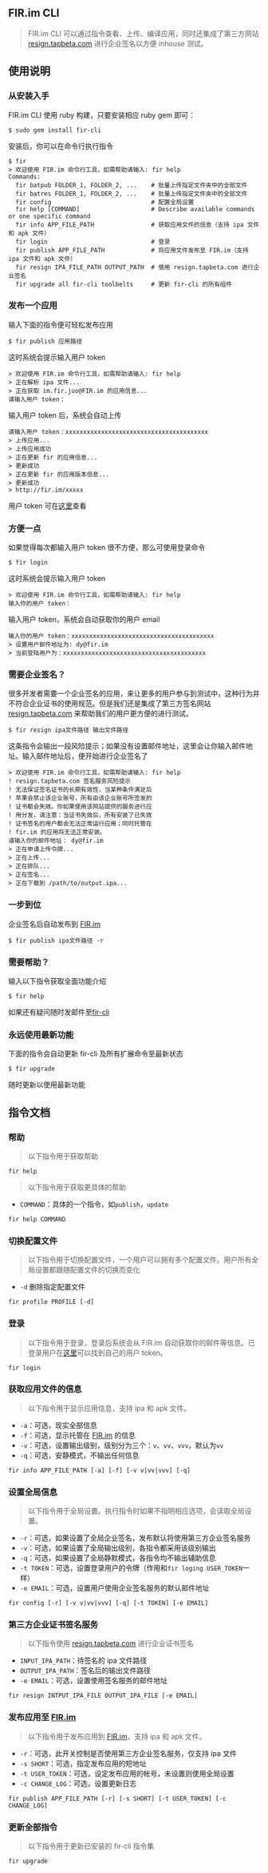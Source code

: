 FIR.im CLI
---
> FIR.im CLI 可以通过指令查看、上传、编译应用，同时还集成了第三方网站 [resign.tapbeta.com](http://resign.tapbeta.com) 进行企业签名以方便 inhouse 测试。

## 使用说明
### 从安装入手
FIR.im CLI 使用 ruby 构建，只要安装相应 ruby gem 即可：
```shell
$ sudo gem install fir-cli
```
安装后，你可以在命令行执行指令
```shell
$ fir
> 欢迎使用 FIR.im 命令行工具，如需帮助请输入: fir help
Commands:
  fir batpub FOLDER_1, FOLDER_2, ...    # 批量上传指定文件夹中的全部文件
  fir batres FOLDER_1, FOLDER_2, ...    # 批量上传指定文件夹中的全部文件
  fir config                            # 配置全局设置
  fir help [COMMAND]                    # Describe available commands or one specific command
  fir info APP_FILE_PATH                # 获取应用文件的信息（支持 ipa 文件和 apk 文件）
  fir login                             # 登录
  fir publish APP_FILE_PATH             # 将应用文件发布至 FIR.im（支持 ipa 文件和 apk 文件）
  fir resign IPA_FILE_PATH OUTPUT_PATH  # 使用 resign.tapbeta.com 进行企业签名
  fir upgrade all fir-cli toolbelts     # 更新 fir-cli 的所有组件
```

### 发布一个应用
输入下面的指令便可轻松发布应用
```shell
$ fir publish 应用路径
```
这时系统会提示输入用户 token
```shell
> 欢迎使用 FIR.im 命令行工具，如需帮助请输入: fir help
> 正在解析 ipa 文件...
> 正在获取 im.fir.juo@FIR.im 的应用信息...
请输入用户 token：
```
输入用户 token 后，系统会自动上传
```shell
请输入用户 token：xxxxxxxxxxxxxxxxxxxxxxxxxxxxxxxxxxxxxxxx
> 上传应用...
> 上传应用成功
> 正在更新 fir 的应用信息...
> 更新成功
> 正在更新 fir 的应用版本信息...
> 更新成功
> http://fir.im/xxxxx
```

用户 token 可在[这里](http://fir.im/user/info)查看

### 方便一点
如果觉得每次都输入用户 token 很不方便，那么可使用登录命令

```shell
$ fir login
```
这时系统会提示输入用户 token
```shell
> 欢迎使用 FIR.im 命令行工具，如需帮助请输入: fir help
输入你的用户 token： 
```
输入用户 token，系统会自动获取你的用户 email
```shell
输入你的用户 token：xxxxxxxxxxxxxxxxxxxxxxxxxxxxxxxxxxxxxxxx
> 设置用户邮件地址为: dy@fir.im
> 当前登陆用户为：xxxxxxxxxxxxxxxxxxxxxxxxxxxxxxxxxxxxxxxx
```


### 需要企业签名？
很多开发者需要一个企业签名的应用，来让更多的用户参与到测试中，这种行为并不符合企业证书的使用规范。但是我们还是集成了第三方签名网站 [resign.tapbeta.com](http://resign.tapbeta.com) 来帮助我们的用户更方便的进行测试。

```shell
$ fir resign ipa文件路径 输出文件路径
```
这条指令会输出一段风险提示；如果没有设置邮件地址，这里会让你输入邮件地址。输入邮件地址后，便开始进行企业签名了
```
> 欢迎使用 FIR.im 命令行工具，如需帮助请输入: fir help
! resign.tapbeta.com 签名服务风险提示
! 无法保证签名证书的长期有效性，当某种条件满足后
! 苹果会禁止该企业账号，所有由该企业账号所签发的
! 证书都会失效。你如果使用该网站提供的服务进行应
! 用分发，请注意：当证书失效后，所有安装了已失效
! 证书签名的用户都会无法正常运行应用；同时托管在
! fir.im 的应用将无法正常安装。
请输入你的邮件地址： dy@fir.im
> 正在申请上传令牌...
> 正在上传...
> 正在排队...
> 正在签名...
> 正在下载到 /path/to/output.ipa...
```


### 一步到位
企业签名后自动发布到 [FIR.im](http://fir.im)
```shell
$ fir publish ipa文件路径 -r
```

### 需要帮助？
输入以下指令获取全面功能介绍
```shell
$ fir help
```
如果还有疑问随时发邮件至[fir-cli](mailto:fir-cli@fir.im)

### 永远使用最新功能
下面的指令会自动更新 fir-cli 及所有扩展命令至最新状态
```shell
$ fir upgrade
```
随时更新以使用最新功能

## 指令文档
### 帮助
> 以下指令用于获取帮助

```shell
fir help
```

> 以下指令用于获取更具体的帮助

- `COMMAND`：具体的一个指令，如`publish`，`update`
```shell
fir help COMMAND
```

### 切换配置文件
> 以下指令用于切换配置文件，一个用户可以拥有多个配置文件。用户所有全局设置都跟随配置文件的切换而变化

- `-d` 删除指定配置文件
```shell
fir profile PROFILE [-d]
```

### 登录
> 以下指令用于登录，登录后系统会从 FIR.im 自动获取你的邮件等信息。已登录用户在[这里](http://fir.im/user/info)可以找到自己的用户 token。

```shell
fir login
```

### 获取应用文件的信息
> 以下指令用于显示应用信息，支持 ipa 和 apk 文件。

- `-a`：可选，现实全部信息
- `-f`：可选，显示托管在 [FIR.im](http://fir.im) 的信息
- `-v`：可选，设置输出级别，级别分为三个：`v`、`vv`、`vvv`，默认为`vv`
- `-q`：可选，安静模式，不输出任何信息
```shell
fir info APP_FILE_PATH [-a] [-f] [-v v|vv|vvv] [-q]
```

### 设置全局信息
> 以下指令用于全局设置。执行指令时如果不指明相应选项，会读取全局设置。

- `-r`：可选，如果设置了全局企业签名，发布默认将使用第三方企业签名服务
- `-v`：可选，如果设置了全局输出级别，各指令都采用该级别输出
- `-q`：可选，如果设置了全局静默模式，各指令均不输出辅助信息
- `-t TOKEN`：可选，设置登录用户的令牌（作用和`fir loging USER_TOKEN`一样）
- `-e EMAIL`：可选，设置用户使用企业签名服务的默认邮件地址
```shell
fir config [-r] [-v v|vv|vvv] [-q] [-t TOKEN] [-e EMAIL]
```

### 第三方企业证书签名服务
> 以下指令使用 [resign.tapbeta.com](http://resign.tapbeta.com) 进行企业证书签名

- `INPUT_IPA_PATH`：待签名的 ipa 文件路径
- `OUTPUT_IPA_PATH`：签名后的输出文件路径
- `-e EMAIL`：可选，设置使用签名服务的邮件地址
```shell
fir resign INTPUT_IPA_FILE OUTPUT_IPA_FILE [-e EMAIL]
```

### 发布应用至 [FIR.im](http://fir.im)
> 以下指令用于发布应用到 [FIR.im](http://fir.im)，支持 ipa 和 apk 文件。

- `-r`：可选，此开关控制是否使用第三方企业签名服务，仅支持 ipa 文件
- `-s SHORT`：可选，指定发布应用的短地址
- `-t USER_TOKEN`：可选，设定发布应用的帐号，未设置则使用全局设置
- `-c CHANGE_LOG`：可选，设置更新日志
```shell
fir publish APP_FILE_PATH [-r] [-s SHORT] [-t USER_TOKEN] [-c CHANGE_LOG]
```

### 更新全部指令
> 以下指令用于更新已安装的 fir-cli 指令集

```shell
fir upgrade
```

